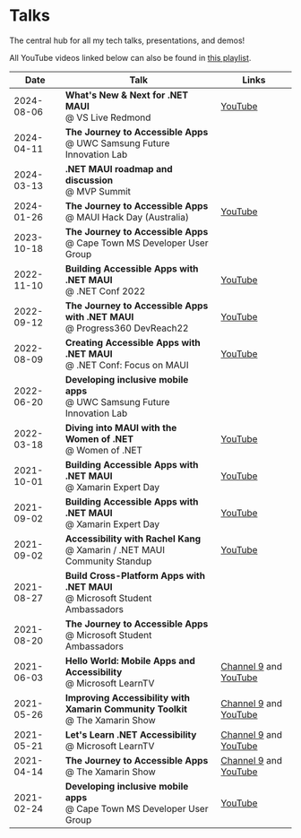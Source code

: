 # Talks
The central hub for all my tech talks, presentations, and demos!

All YouTube videos linked below can also be found in [this playlist](https://www.youtube.com/playlist?list=PL_vFETD8Zp4gOHugSCvX7zUw9fFIJUr7V).

| Date | Talk | Links |
|------|------|-------|
| 2024-08-06 | **What's New & Next for .NET MAUI** <br> @ VS Live Redmond | [YouTube](https://www.youtube.com/watch?v=f6ulV7N32Pc)|
| 2024-04-11 | **The Journey to Accessible Apps** <br> @ UWC Samsung Future Innovation Lab | |
| 2024-03-13 | **.NET MAUI roadmap and discussion** <br> @ MVP Summit | |
| 2024-01-26 | **The Journey to Accessible Apps** <br> @ MAUI Hack Day (Australia) | [YouTube](https://youtu.be/MbffLTz6x0g) |
| 2023-10-18 | **The Journey to Accessible Apps** <br> @ Cape Town MS Developer User Group | |
| 2022-11-10 | **Building Accessible Apps with .NET MAUI** <br> @ .NET Conf 2022 | [YouTube](https://www.youtube.com/watch?v=1tEyI3ANwEE) |
| 2022-09-12 |  **The Journey to Accessible Apps with .NET MAUI** <br> @ Progress360 DevReach22 | [YouTube](https://www.youtube.com/watch?v=9YblOvQ1LC4&list=PLvmaC-XMqeBash5pjj4gefdzYZHBgUU7h&index=4) |
| 2022-08-09 | **Creating Accessible Apps with .NET MAUI** <br> @ .NET Conf: Focus on MAUI | [YouTube](https://www.youtube.com/watch?v=sU_sR2eL2JM) |
| 2022-06-20 | **Developing inclusive mobile apps** <br> @ UWC Samsung Future Innovation Lab | |
| 2022-03-18 | **Diving into MAUI with the Women of .NET** <br> @ Women of .NET | [YouTube](https://www.youtube.com/watch?v=nlyC-lzSjWk) |
| 2021-10-01 | **Building Accessible Apps with .NET MAUI** <br> @ Xamarin Expert Day | [YouTube](https://www.youtube.com/watch?v=-azSS_aFtsM) |
| 2021-09-02 | **Building Accessible Apps with .NET MAUI** <br> @ Xamarin Expert Day | [YouTube](https://www.youtube.com/watch?v=-azSS_aFtsM) |
| 2021-09-02 | **Accessibility with Rachel Kang** <br> @ Xamarin / .NET MAUI Community Standup | [YouTube](https://www.youtube.com/watch?v=sm6N4HQ_5iA&t=1042s) |
| 2021-08-27 | **Build Cross-Platform Apps with .NET MAUI** <br> @ Microsoft Student Ambassadors | |
| 2021-08-20 | **The Journey to Accessible Apps** <br> @ Microsoft Student Ambassadors | |
| 2021-06-03 | **Hello World: Mobile Apps and Accessibility** <br> @ Microsoft LearnTV | [Channel 9](https://channel9.msdn.com/Shows/Hello-World/Hello-World-Thursday-June-3-2021) and [YouTube](https://www.youtube.com/watch?v=rxNjA-V19Sg) |
| 2021-05-26 | **Improving Accessibility with Xamarin Community Toolkit** <br> @ The Xamarin Show | [Channel 9](https://channel9.msdn.com/Shows/XamarinShow/Improving-Accessibility-with-Xamarin-Community-Toolkit) and [YouTube](https://www.youtube.com/watch?v=UPGlqwb-0Z4&t=2s) |
| 2021-05-21 | **Let's Learn .NET Accessibility** <br> @ Microsoft LearnTV | [Channel 9](https://channel9.msdn.com/Shows/lets-learn-dotnet/Lets-Learn-NET-Accessibility) and [YouTube](https://www.youtube.com/watch?v=ttxAYDMKtSs) |
| 2021-04-14 | **The Journey to Accessible Apps** <br> @ The Xamarin Show | [Channel 9](https://channel9.msdn.com/Shows/XamarinShow/Building-Accessible-Mobile-Apps--The-Xamarin-Show) and [YouTube](https://www.youtube.com/watch?v=ie08aSBUiVU) |
| 2021-02-24 | **Developing inclusive mobile apps** <br> @ Cape Town MS Developer User Group | [YouTube](https://www.youtube.com/watch?v=3YYi-hTJhFU) |
